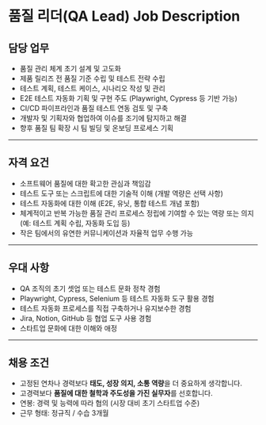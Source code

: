# **품질 리더(QA Lead) Job Description**

## 담당 업무

- 품질 관리 체계 초기 설계 및 고도화
- 제품 릴리즈 전 품질 기준 수립 및 테스트 전략 수립
- 테스트 계획, 테스트 케이스, 시나리오 작성 및 관리
- E2E 테스트 자동화 기획 및 구현 주도 (Playwright, Cypress 등 기반 가능)
- CI/CD 파이프라인과 품질 테스트 연동 검토 및 구축
- 개발자 및 기획자와 협업하여 이슈를 조기에 탐지하고 해결
- 향후 품질 팀 확장 시 팀 빌딩 및 온보딩 프로세스 기획

---

## 자격 요건

- 소프트웨어 품질에 대한 확고한 관심과 책임감
- 테스트 도구 또는 스크립트에 대한 기술적 이해 (개발 역량은 선택 사항)
- 테스트 자동화에 대한 이해 (E2E, 유닛, 통합 테스트 개념 포함)
- 체계적이고 반복 가능한 품질 관리 프로세스 정립에 기여할 수 있는 역량 또는 의지 (예: 테스트 계획 수립, 자동화 도입 등)
- 작은 팀에서의 유연한 커뮤니케이션과 자율적 업무 수행 가능

---

## 우대 사항

- QA 조직의 초기 셋업 또는 테스트 문화 정착 경험
- Playwright, Cypress, Selenium 등 테스트 자동화 도구 활용 경험
- 테스트 자동화 프로세스를 직접 구축하거나 유지보수한 경험
- Jira, Notion, GitHub 등 협업 도구 사용 경험
- 스타트업 문화에 대한 이해와 애정

---

## 채용 조건

- 고정된 연차나 경력보다 **태도, 성장 의지, 소통 역량**을 더 중요하게 생각합니다.
- 고경력보다 **품질에 대한 철학과 주도성을 가진 실무자**를 선호합니다.
- 연봉: 경력 및 능력에 따라 협의 (시장 대비 초기 스타트업 수준)
- 근무 형태: 정규직 / 수습 3개월
